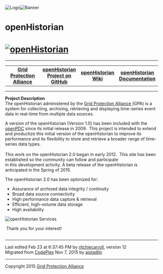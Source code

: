 ![Logo](openHistorian.png)![Banner](openHistorian2.png)

# openHistorian



<html lang="en">
<head>
</head>
<body>
<!--HtmlToGmd.Body-->
<div id="NavigationMenu">
<h1><a href="https://github.com/GridProtectionAlliance/openHistorian/blob/master/Source/Documentation/wiki/OpenHistorian.md">
<img src="https://github.com/GridProtectionAlliance/openHistorian/blob/master/Source/Documentation/wiki/openHistorian_Logo.png" alt="openHistorian" /></a></h1>
<hr />
<table style="width: 100%; border-collapse: collapse; border: 0px solid gray;">
<tr>
<td style="width: 25%; text-align:center;"><b><a href="http://www.gridprotectionalliance.com">Grid Protection Alliance</a></b></td>
<td style="width: 25%; text-align:center;"><b><a href="https://github.com/GridProtectionAlliance/openHistorian">openHistorian Project on GitHub</a></b></td>
<td style="width: 25%; text-align:center;"><b><a href="https://github.com/GridProtectionAlliance/openHistorian/blob/master/Source/Documentation/wiki/openHistorian.md">openHistorian Wiki</a></b></td>
<td style="width: 25%; text-align:center;"><b><a href="https://github.com/GridProtectionAlliance/openHistorian/blob/master/Source/Documentation/wiki/openHistorian_Documentation.md">openHistorian Documentation</a></b></td>
</tr>
</table>
</div>
<hr />
<!--/HtmlToGmd.Body-->

<div class="WikiContent">

                
<div class="wikidoc">
<p><strong>Project Description</strong><br>
The openHistorian administered by the <a title="GPA" href="http://www.gridprotectionalliance.org/" target="_blank">
Grid Protection Alliance </a>(GPA)&nbsp;is a system&nbsp;for collecting, archiving, retrieving and displaying time-series event data in real-time from multiple data sources.</p>
<p>A version of the openHistorian (Version 1.0) has been included with the <a title="openPDC" href="https://github.com/GridProtectionAlliance/openPDC" target="_blank">
openPDC</a>&nbsp;since its initial release in 2009.&nbsp; This project is intended to extend and productize this initial version of the openHistorian to improve its performance and its flexibility to store and retrieve a broader range of time-series data types.<br>
<br>
This work on the openHistorian 2.0 began in early 2012.&nbsp; This site has been established so the community can follow and participate in&nbsp;this&nbsp;development activity. A beta&nbsp;release of the openHistorian&nbsp;is anticipated in the Spring of 2015.</p>
<p>The openHistorian 2.0 has been optimized for:</p>
<ul>
<li>Assurance of archived data integrity / continuity </li><li>Broad data source connectivity </li><li>High performance data capture &amp; retrieval </li><li>Efficient, high-volume data storage </li><li>High availability </li></ul>
<p><img src="https://github.com/GridProtectionAlliance/openHistorian/blob/master/Source/Documentation/wiki/files/openHistorianServices.png" alt="openHistorian Services" style="float:left"></p>
<p>&nbsp;</p>
<p>&nbsp;Thank you for your interest!<br>
</p>
<div id="_mcePaste" style="overflow:hidden; height:1px; left:-10000px; top:63px; width:1px">
</div>
</div>
<div></div>

            
</div>

<hr />
<div class="footer">
Last edited Feb 23 at 6:37:45 PM by <a id="wikiEditByLink" href="https://github.com/ritchiecarroll">ritchiecarroll</a>, version 12<br />
<!--HtmlToGmd.Migration-->Migrated from <a href="http://openhistorian.codeplex.com">CodePlex</a> Nov 7, 2015 by <a href="https://github.com/ajstadlin">ajstadlin</a><!--/HtmlToGmd.Migration-->
</div>

<!--HtmlToGmd.Foot-->
<div id="copyright">
<hr />
Copyright 2015 <a href="http://www.gridprotectionalliance.org">Grid Protection Alliance</a>
</div>
<!--/HtmlToGmd.Foot-->
</body>
</html>